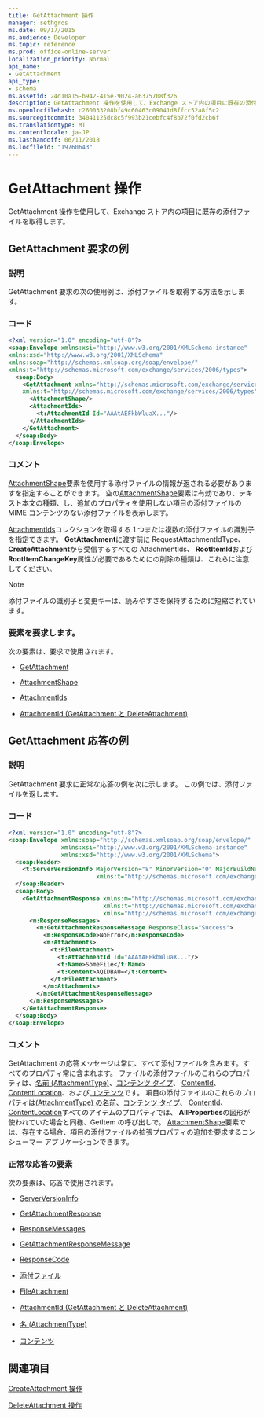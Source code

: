 ```yaml
---
title: GetAttachment 操作
manager: sethgros
ms.date: 09/17/2015
ms.audience: Developer
ms.topic: reference
ms.prod: office-online-server
localization_priority: Normal
api_name:
- GetAttachment
api_type:
- schema
ms.assetid: 24d10a15-b942-415e-9024-a6375708f326
description: GetAttachment 操作を使用して、Exchange ストア内の項目に既存の添付ファイルを取得します。
ms.openlocfilehash: c260033208bf49c60463c09041d8ffcc52a8f5c2
ms.sourcegitcommit: 34041125dc8c5f993b21cebfc4f8b72f0fd2cb6f
ms.translationtype: MT
ms.contentlocale: ja-JP
ms.lasthandoff: 06/11/2018
ms.locfileid: "19760643"
---
```

# <a name="getattachment-operation"></a>GetAttachment 操作

GetAttachment 操作を使用して、Exchange ストア内の項目に既存の添付ファイルを取得します。
  
## <a name="getattachment-request-example"></a>GetAttachment 要求の例

### <a name="description"></a>説明

GetAttachment 要求の次の使用例は、添付ファイルを取得する方法を示します。
  
### <a name="code"></a>コード

```XML
<?xml version="1.0" encoding="utf-8"?>
<soap:Envelope xmlns:xsi="http://www.w3.org/2001/XMLSchema-instance"
xmlns:xsd="http://www.w3.org/2001/XMLSchema"
xmlns:soap="http://schemas.xmlsoap.org/soap/envelope/"
xmlns:t="http://schemas.microsoft.com/exchange/services/2006/types">
  <soap:Body>
    <GetAttachment xmlns="http://schemas.microsoft.com/exchange/services/2006/messages"
    xmlns:t="http://schemas.microsoft.com/exchange/services/2006/types">
      <AttachmentShape/>
      <AttachmentIds>
        <t:AttachmentId Id="AAAtAEFkbWluaX..."/>
      </AttachmentIds>
    </GetAttachment>
  </soap:Body>
</soap:Envelope>
```

### <a name="comments"></a>コメント

[AttachmentShape](attachmentshape.md)要素を使用する添付ファイルの情報が返される必要がありますを指定することができます。 空の[AttachmentShape](attachmentshape.md)要素は有効であり、テキスト本文の種類、し、追加のプロパティを使用しない項目の添付ファイルの MIME コンテンツのない添付ファイルを表示します。 
  
[AttachmentIds](attachmentids.md)コレクションを取得する 1 つまたは複数の添付ファイルの識別子を指定できます。 **GetAttachment**に渡す前に RequestAttachmentIdType、 **CreateAttachment**から受信するすべての AttachmentIds、 **RootItemId**および**RootItemChangeKey**属性が必要であるためにの削除の種類は、これらに注意してください。
  
> [!NOTE]
> 添付ファイルの識別子と変更キーは、読みやすさを保持するために短縮されています。 
  
### <a name="request-elements"></a>要素を要求します。

次の要素は、要求で使用されます。
  
- [GetAttachment](getattachment.md)
    
- [AttachmentShape](attachmentshape.md)
    
- [AttachmentIds](attachmentids.md)
    
- [AttachmentId (GetAttachment と DeleteAttachment)](attachmentid-getattachment-and-deleteattachment.md)
    
## <a name="getattachment-response-example"></a>GetAttachment 応答の例

### <a name="description"></a>説明

GetAttachment 要求に正常な応答の例を次に示します。 この例では、添付ファイルを返します。
  
### <a name="code"></a>コード

```XML
<?xml version="1.0" encoding="utf-8"?>
<soap:Envelope xmlns:soap="http://schemas.xmlsoap.org/soap/envelope/" 
               xmlns:xsi="http://www.w3.org/2001/XMLSchema-instance" 
               xmlns:xsd="http://www.w3.org/2001/XMLSchema">
  <soap:Header>
    <t:ServerVersionInfo MajorVersion="8" MinorVersion="0" MajorBuildNumber="662" MinorBuildNumber="0" 
                         xmlns:t="http://schemas.microsoft.com/exchange/services/2006/types"/>
  </soap:Header>
  <soap:Body>
    <GetAttachmentResponse xmlns:m="http://schemas.microsoft.com/exchange/services/2006/messages" 
                           xmlns:t="http://schemas.microsoft.com/exchange/services/2006/types" 
                           xmlns="http://schemas.microsoft.com/exchange/services/2006/messages">
      <m:ResponseMessages>
        <m:GetAttachmentResponseMessage ResponseClass="Success">
          <m:ResponseCode>NoError</m:ResponseCode>
          <m:Attachments>
            <t:FileAttachment>
              <t:AttachmentId Id="AAAtAEFkbWluaX..."/>
              <t:Name>SomeFile</t:Name>
              <t:Content>AQIDBAU=</t:Content>
            </t:FileAttachment>
          </m:Attachments>
        </m:GetAttachmentResponseMessage>
      </m:ResponseMessages>
    </GetAttachmentResponse>
  </soap:Body>
</soap:Envelope>
```

### <a name="comments"></a>コメント

GetAttachment の応答メッセージは常に、すべて添付ファイルを含みます。すべてのプロパティ常に含まれます。 ファイルの添付ファイルのこれらのプロパティは、[名前 (AttachmentType)](name-attachmenttype.md)、[コンテンツ タイプ](contenttype.md)、 [ContentId](contentid.md)、 [ContentLocation](contentlocation.md)、および[コンテンツ](content.md)です。 項目の添付ファイルのこれらのプロパティは[(AttachmentType) の名前](name-attachmenttype.md)、[コンテンツ タイプ](contenttype.md)、 [ContentId](contentid.md)、 [ContentLocation](contentlocation.md)すべてのアイテムのプロパティでは、 **AllProperties**の図形が使われていた場合と同様、GetItem の呼び出しで。 [AttachmentShape](attachmentshape.md)要素では、存在する場合、項目の添付ファイルの拡張プロパティの追加を要求するコンシューマー アプリケーションできます。 
  
### <a name="successful-response-elements"></a>正常な応答の要素

次の要素は、応答で使用されます。
  
- [ServerVersionInfo](serverversioninfo.md)
    
- [GetAttachmentResponse](getattachmentresponse.md)
    
- [ResponseMessages](responsemessages.md)
    
- [GetAttachmentResponseMessage](getattachmentresponsemessage.md)
    
- [ResponseCode](responsecode.md)
    
- [添付ファイル](attachments-ex15websvcsotherref.md)
    
- [FileAttachment](fileattachment.md)
    
- [AttachmentId (GetAttachment と DeleteAttachment)](attachmentid-getattachment-and-deleteattachment.md)
    
- [名 (AttachmentType)](name-attachmenttype.md)
    
- [コンテンツ](content.md)
    
## <a name="see-also"></a>関連項目



[CreateAttachment 操作](createattachment-operation.md)
  
[DeleteAttachment 操作](deleteattachment-operation.md)

